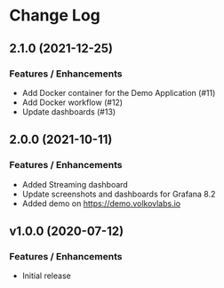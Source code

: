 # Change Log

## 2.1.0 (2021-12-25)

### Features / Enhancements

- Add Docker container for the Demo Application (#11)
- Add Docker workflow (#12)
- Update dashboards (#13)

## 2.0.0 (2021-10-11)

### Features / Enhancements

- Added Streaming dashboard
- Update screenshots and dashboards for Grafana 8.2
- Added demo on https://demo.volkovlabs.io

## v1.0.0 (2020-07-12)

### Features / Enhancements

- Initial release
